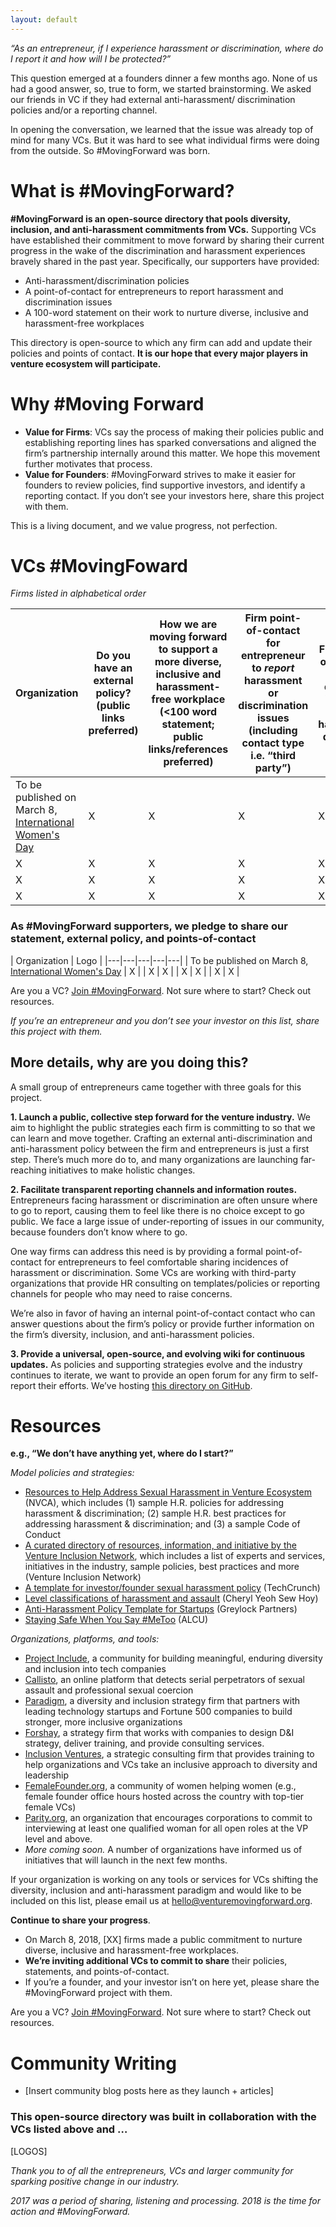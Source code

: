 ```yaml
---
layout: default
---
```



_“As an entrepreneur, if I experience harassment or discrimination, where do I report it and how will I be protected?”_

This question emerged at a founders dinner a few months ago. None of us had a good answer, so, true to form, we started brainstorming. We asked our friends in VC if they had external anti-harassment/ discrimination policies and/or a reporting channel.

In opening the conversation, we learned that the issue was already top of mind for many VCs. But it was hard to see what individual firms were doing from the outside. So #MovingForward was born.


# [](#what-is-mf) What is #MovingForward?

**#MovingForward is an open-source directory that pools diversity, inclusion, and anti-harassment commitments from VCs.**
Supporting VCs have established their commitment to move forward by sharing their current progress in the wake of the discrimination and harassment experiences bravely shared in the past year. Specifically, our supporters have provided:
* Anti-harassment/discrimination policies
* A point-of-contact for entrepreneurs to report harassment and discrimination issues
* A 100-word statement on their work to nurture diverse, inclusive and harassment-free workplaces

This directory is open-source to which any firm can add and update their policies and points of contact. **It is our hope that every major players in venture ecosystem will participate.**


# [](#why-mf) Why #Moving Forward

* **Value for Firms**: VCs say the process of making their policies public and establishing reporting lines has sparked conversations and aligned the firm’s partnership internally around this matter. We hope this movement further motivates that process.  
* **Value for Founders**: #MovingForward strives to make it easier for founders to review policies, find supportive investors, and identify a reporting contact. If you don’t see your investors here, share this project with them. 

This is a living document, and we value progress, not perfection.


# [](#vcs-moving-forward)VCs #MovingFoward
_Firms listed in alphabetical order_

| Organization | **Do you have an external policy?** (public links preferred) | **How we are moving forward** to support a more diverse, inclusive and harassment-free workplace (<100 word statement; public links/references preferred) | **Firm point-of-contact for entrepreneur to _report_ harassment or discrimination issues** (including contact type i.e. “third party”) | **Firm point-of-contact for diversity, inclusion and harassment questions** |
|---|---|---|---|---|
| To be published on March 8, [International Women's Day](https://www.internationalwomensday.com/) | X | X | X | X |
| X | X | X | X | X |
| X | X | X | X | X |
| X | X | X | X | X |

### [](#vcs-pledging)As #MovingForward supporters, we pledge to share our statement, external policy, and points-of-contact 

| Organization | Logo | 
|---|---|---|---|---|
| To be published on March 8, [International Women's Day](https://www.internationalwomensday.com/) | X | 
| X | X |
| X | X |
| X | X |

Are you a VC? [Join #MovingForward](https://airtable.com/shrudsWooa1wa7sCm).
Not sure where to start? Check out resources. 

_If you’re an entrepreneur and you don’t see your investor on this list, share this project with them._

## [](#why-are-we-doing-this)More details, why are you doing this?


A small group of entrepreneurs came together with three goals for this project.

**1. Launch a public, collective step forward for the venture industry.** We aim to highlight the public strategies each firm is committing to so that we can learn and move together.
Crafting an external anti-discrimination and anti-harassment policy between the firm and entrepreneurs is just a first step. There’s much more do to, and many organizations are launching far-reaching initiatives to make holistic changes. 

**2. Facilitate transparent reporting channels and information routes.** Entrepreneurs facing harassment or discrimination are often unsure where to go to report, causing them to feel like there is no choice except to go public. We face a large issue of under-reporting of issues in our community, because founders don’t know where to go.

One way firms can address this need is by providing a formal point-of-contact for entrepreneurs to feel comfortable sharing incidences of harassment or discrimination. Some VCs are working with third-party organizations that provide HR consulting on templates/policies or reporting channels for people who may need to raise concerns.

We’re also in favor of having an internal point-of-contact contact who can answer questions about the firm’s policy or provide further information on the firm’s diversity, inclusion, and anti-harassment policies.

**3. Provide a universal, open-source, and evolving wiki for continuous updates.** As policies and supporting strategies evolve and the industry continues to iterate, we want to provide an open forum for any firm to self-report their efforts. We’ve hosting [this directory on GitHub](https://github.com/WeAreMovingForward/wearemovingforward.github.io).


# [](#resources)Resources

**e.g., “We don’t have anything yet, where do I start?”**

_Model policies and strategies:_
* [Resources to Help Address Sexual Harassment in Venture Ecosystem](https://nvca.org/pressreleases/nvca-unveils-resources-help-address-sexual-harassment-venture-ecosystem/) (NVCA), which includes (1) sample H.R. policies for addressing harassment & discrimination; (2) sample H.R. best practices for addressing harassment & discrimination; and (3) a sample Code of Conduct
* [A curated directory of resources, information, and initiative by the Venture Inclusion Network](https://www.ventureinclusion.com/), which includes a list of experts and services, initiatives in the industry, sample policies, best practices and more (Venture Inclusion Network)
* [A template for investor/founder sexual harassment policy](https://techcrunch.com/2017/07/05/harassment-policy-template/) (TechCrunch)
* [Level classifications of harassment and assault](https://cherylyeoh.com/2017/07/03/shedding-light-on-the-black-box-of-inappropriateness/) (Cheryl Yeoh Sew Hoy)
* [Anti-Harassment Policy Template for Startups](https://news.greylock.com/anti-harassment-policy-template-for-startups-fe24a580bddf) (Greylock Partners)
* [Staying Safe When You Say #MeToo](https://www.aclu.org/blog/privacy-technology/internet-privacy/staying-safe-when-you-say-metoo) (ALCU)

_Organizations, platforms, and tools:_
* [Project Include](http://projectinclude.org/), a community for building meaningful, enduring diversity and inclusion into tech companies
* [Callisto](https://www.projectcallisto.org/), an online platform that detects serial perpetrators of sexual assault and professional sexual coercion
* [Paradigm](https://www.paradigmiq.com/), a diversity and inclusion strategy firm that partners with leading technology startups and Fortune 500 companies to build stronger, more inclusive organizations
* [Forshay](http://forshay.com/diversity-inclusion/), a strategy firm that works with companies to design D&I strategy, deliver training, and provide consulting services.
* [Inclusion Ventures](http://inclusionventures.com/), a strategic consulting firm that provides training to help organizations and VCs take an inclusive approach to diversity and leadership
* [FemaleFounder.org](https://www.femalefounder.org/), a community of women helping women (e.g., female founder office hours hosted across the country with top-tier female VCs)
* [Parity.org](https://www.parity.org/), an organization that encourages corporations to commit to interviewing at least one qualified woman for all open roles at the VP level and above.
* _More coming soon._  A number of organizations have informed us of initiatives that will launch in the next few months.

If your organization is working on any tools or services for VCs shifting the diversity, inclusion and anti-harassment paradigm and would like to be included on this list, please email us at hello@venturemovingforward.org.

**Continue to share your progress**.
* On March 8, 2018, [XX] firms made a public commitment to nurture diverse, inclusive and harassment-free workplaces. 
* **We’re inviting additional VCs to commit to share** their policies, statements, and points-of-contact. 
* If you’re a founder, and your investor isn’t on here yet, please share the #MovingForward project with them.


Are you a VC? [Join #MovingForward](https://airtable.com/shrudsWooa1wa7sCm).
Not sure where to start? Check out resources. 

# [](#news)Community Writing
* [Insert community blog posts here as they launch + articles]

### [](#partners)This open-source directory was built in collaboration with the VCs listed above and … 
[LOGOS]

_Thank you to of all the entrepreneurs, VCs and larger community for sparking positive change in our industry._

_2017 was a period of sharing, listening and processing. 2018 is the time for action and *#MovingForward.*_